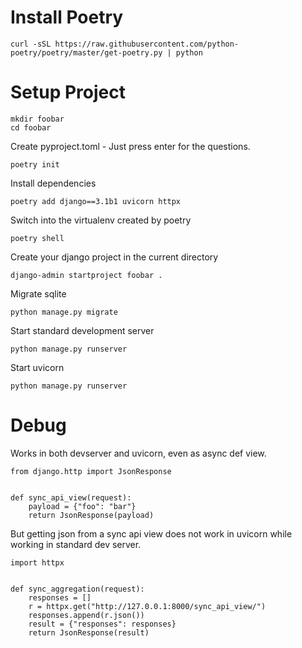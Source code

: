 # Install Poetry
```
curl -sSL https://raw.githubusercontent.com/python-poetry/poetry/master/get-poetry.py | python
```

# Setup Project

```
mkdir foobar
cd foobar
```

Create pyproject.toml - Just press enter for the questions.
```
poetry init
```

Install dependencies
```
poetry add django==3.1b1 uvicorn httpx
```

Switch into the virtualenv created by poetry
```
poetry shell
```

Create your django project in the current directory
```
django-admin startproject foobar .
```

Migrate sqlite
```
python manage.py migrate
```

Start standard development server
```
python manage.py runserver
```

Start uvicorn
```
python manage.py runserver
```

# Debug

Works in both devserver and uvicorn, even as  async def view.
```
from django.http import JsonResponse


def sync_api_view(request):
    payload = {"foo": "bar"}
    return JsonResponse(payload)
```

But getting json from a sync api view does not work in uvicorn  while working in standard dev server.
```
import httpx


def sync_aggregation(request):
    responses = []
    r = httpx.get("http://127.0.0.1:8000/sync_api_view/")
    responses.append(r.json())
    result = {"responses": responses}
    return JsonResponse(result)
```